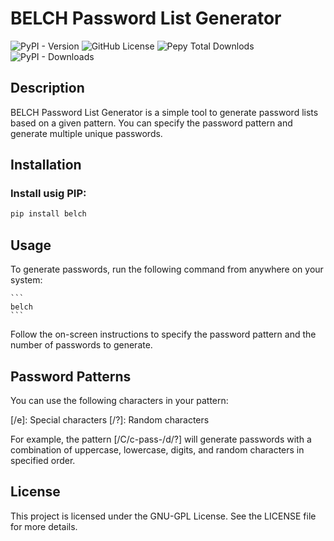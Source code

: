 # BELCH Password List Generator

![PyPI - Version](https://img.shields.io/pypi/v/belch) ![GitHub License](https://img.shields.io/github/license/croketillo/belch) 
![Pepy Total Downlods](https://img.shields.io/pepy/dt/bech) ![PyPI - Downloads](https://img.shields.io/pypi/dm/bech) 

## Description
BELCH Password List Generator is a simple tool to generate password lists based on a given pattern. You can specify the password pattern and generate multiple unique passwords.

## Installation

### Install usig PIP:

   ```bash
   pip install belch 
   ```


## Usage
To generate passwords, run the following command from anywhere on your system:

    ```
    belch
    ```
Follow the on-screen instructions to specify the password pattern and the number of passwords to generate.

## Password Patterns
You can use the following characters in your pattern:

[/d]: Digit
[/c]: Lowercase
[/C]: Uppercase
[/e]: Special characters
[/?]: Random characters

For example, the pattern [/C/c-pass-/d/?] will generate passwords with a combination of uppercase, lowercase, digits, and random characters in specified order.

## License
This project is licensed under the GNU-GPL License. See the LICENSE file for more details.
